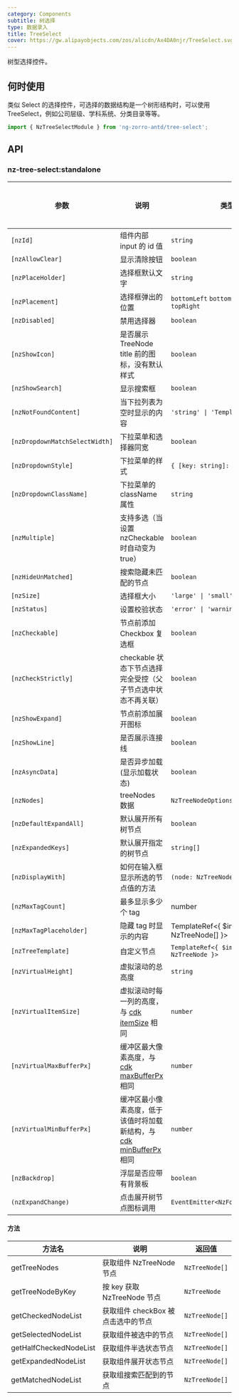 ```yaml
---
category: Components
subtitle: 树选择
type: 数据录入
title: TreeSelect
cover: https://gw.alipayobjects.com/zos/alicdn/Ax4DA0njr/TreeSelect.svg
---
```


树型选择控件。

## 何时使用

类似 Select 的选择控件，可选择的数据结构是一个树形结构时，可以使用 TreeSelect，例如公司层级、学科系统、分类目录等等。

```ts
import { NzTreeSelectModule } from 'ng-zorro-antd/tree-select';
```

## API

### nz-tree-select:standalone

| 参数                           | 说明                                                                                                                 | 类型                                             | 默认值                               | 全局配置 |
| ------------------------------ | -------------------------------------------------------------------------------------------------------------------- |------------------------------------------------|-----------------------------------| -------- |
| `[nzId]`                       | 组件内部 input 的 id 值                                                                                              | `string`                                       | -                                 |
| `[nzAllowClear]`               | 显示清除按钮                                                                                                         | `boolean`                                      | `false`                           |
| `[nzPlaceHolder]`              | 选择框默认文字                                                                                                       | `string`                                       | -                                 |
| `[nzPlacement]`                | 选择框弹出的位置                                                                                                     | `bottomLeft` `bottomRight` `topLeft` `topRight` | bottomLeft                        |
| `[nzDisabled]`                 | 禁用选择器                                                                                                           | `boolean`                                      | `false`                           |
| `[nzShowIcon]`                 | 是否展示 TreeNode title 前的图标，没有默认样式                                                                       | `boolean`                                      | `false`                           | ✅       |
| `[nzShowSearch]`               | 显示搜索框                                                                                                           | `boolean`                                      | `false`                           |
| `[nzNotFoundContent]`          | 当下拉列表为空时显示的内容                                                                                           | `'string' \| 'TemplateRef<void>'`              | -                                  |
| `[nzDropdownMatchSelectWidth]` | 下拉菜单和选择器同宽                                                                                                 | `boolean`                                      | `true`                            | ✅       |
| `[nzDropdownStyle]`            | 下拉菜单的样式                                                                                                       | `{ [key: string]: string; }`                   | -                                 |
| `[nzDropdownClassName]`        | 下拉菜单的 className 属性                                                                                            | `string`                                       | -                                 |
| `[nzMultiple]`                 | 支持多选（当设置 nzCheckable 时自动变为 true）                                                                       | `boolean`                                      | `false`                           |
| `[nzHideUnMatched]`            | 搜索隐藏未匹配的节点                                                                                                 | `boolean`                                      | `false`                           | ✅       |
| `[nzSize]`                     | 选择框大小                                                                                                           | `'large' \| 'small' \| 'default'`              | `'default'`                       | ✅       |
| `[nzStatus]`                   | 设置校验状态                                                                                                         | `'error' \| 'warning'`                         | -                                 |          |
| `[nzCheckable]`                | 节点前添加 Checkbox 复选框                                                                                           | `boolean`                                      | `false`                           |
| `[nzCheckStrictly]`            | checkable 状态下节点选择完全受控（父子节点选中状态不再关联）                                                         | `boolean`                                      | `false`                           |
| `[nzShowExpand]`               | 节点前添加展开图标                                                                                                   | `boolean`                                      | `true`                            |          |
| `[nzShowLine]`                 | 是否展示连接线                                                                                                       | `boolean`                                      | `false`                           |          |
| `[nzAsyncData]`                | 是否异步加载(显示加载状态)                                                                                           | `boolean`                                      | `false`                           |
| `[nzNodes]`                    | treeNodes 数据                                                                                                       | `NzTreeNodeOptions[]`                          | `[]`                              |
| `[nzDefaultExpandAll]`         | 默认展开所有树节点                                                                                                   | `boolean`                                      | `false`                           |
| `[nzExpandedKeys]`             | 默认展开指定的树节点                                                                                                 | `string[]`                                     | -                                 |
| `[nzDisplayWith]`              | 如何在输入框显示所选的节点值的方法                                                                                   | `(node: NzTreeNode) => string`                 | `(node: NzTreeNode) => node.title` |
| `[nzMaxTagCount]`              | 最多显示多少个 tag                                                                                                   | number                                         | -                                 |
| `[nzMaxTagPlaceholder]`        | 隐藏 tag 时显示的内容                                                                                                | TemplateRef<{ $implicit: NzTreeNode[] }>       | -                                 |
| `[nzTreeTemplate]`             | 自定义节点                                                                                                           | `TemplateRef<{ $implicit: NzTreeNode }>`       | -                                 |
| `[nzVirtualHeight]`            | 虚拟滚动的总高度                                                                                                     | `string`                                       | `-`                               |
| `[nzVirtualItemSize]`          | 虚拟滚动时每一列的高度，与 [cdk itemSize](https://material.angular.io/cdk/scrolling/api) 相同                        | `number`                                       | `28`                              |
| `[nzVirtualMaxBufferPx]`       | 缓冲区最大像素高度，与 [cdk maxBufferPx](https://material.angular.io/cdk/scrolling/api) 相同                         | `number`                                       | `500`                             |
| `[nzVirtualMinBufferPx]`       | 缓冲区最小像素高度，低于该值时将加载新结构，与 [cdk minBufferPx](https://material.angular.io/cdk/scrolling/api) 相同 | `number`                                       | `28`                              |
| `[nzBackdrop]`                 | 浮层是否应带有背景板                                                                                                 | `boolean`                                      | `false`                           |
| `(nzExpandChange)`             | 点击展开树节点图标调用                                                                                               | `EventEmitter<NzFormatEmitEvent>`              | -                                 |

#### 方法

| 方法名                 | 说明                               | 返回值         |
| ---------------------- | ---------------------------------- | -------------- |
| getTreeNodes           | 获取组件 NzTreeNode 节点           | `NzTreeNode[]` |
| getTreeNodeByKey       | 按 key 获取 NzTreeNode 节点        | `NzTreeNode`   |
| getCheckedNodeList     | 获取组件 checkBox 被点击选中的节点 | `NzTreeNode[]` |
| getSelectedNodeList    | 获取组件被选中的节点               | `NzTreeNode[]` |
| getHalfCheckedNodeList | 获取组件半选状态节点               | `NzTreeNode[]` |
| getExpandedNodeList    | 获取组件展开状态节点               | `NzTreeNode[]` |
| getMatchedNodeList     | 获取组搜索匹配到的节点             | `NzTreeNode[]` |
